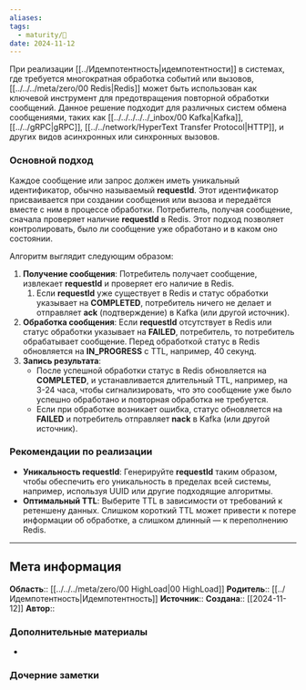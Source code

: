 ```yaml
---
aliases: 
tags:
  - maturity/🌱
date: 2024-11-12
---
```

При реализации [[../Идемпотентность|идемпотентности]] в системах, где требуется многократная обработка событий или вызовов, [[../../../meta/zero/00 Redis|Redis]] может быть использован как ключевой инструмент для предотвращения повторной обработки сообщений. Данное решение подходит для различных систем обмена сообщениями, таких как [[../../../../../_inbox/00 Kafka|Kafka]], [[../../gRPC|gRPC]], [[../../network/HyperText Transfer Protocol|HTTP]], и других видов асинхронных или синхронных вызовов.
### Основной подход
Каждое сообщение или запрос должен иметь уникальный идентификатор, обычно называемый **requestId**. Этот идентификатор присваивается при создании сообщения или вызова и передаётся вместе с ним в процессе обработки. Потребитель, получая сообщение, сначала проверяет наличие **requestId** в Redis. Этот подход позволяет контролировать, было ли сообщение уже обработано и в каком оно состоянии.

Алгоритм выглядит следующим образом:
1. **Получение сообщения**: Потребитель получает сообщение, извлекает **requestId** и проверяет его наличие в Redis.
	1. Если **requestId** уже существует в Redis и статус обработки указывает на **COMPLETED**, потребитель ничего не делает и отправляет **ack** (подтверждение) в Kafka (или другой источник).
2. **Обработка сообщения**: Если **requestId** отсутствует в Redis или статус обработки указывает на **FAILED**, потребитель, то потребитель обрабатывает сообщение. Перед обработкой статус в Redis обновляется на **IN_PROGRESS** с TTL, например, 40 секунд.
3. **Запись результата**:
    - После успешной обработки статус в Redis обновляется на **COMPLETED**, и устанавливается длительный TTL, например, на 3-24 часа, чтобы сигнализировать, что это сообщение уже было успешно обработано и повторная обработка не требуется.
    - Если при обработке возникает ошибка, статус обновляется на **FAILED** и потребитель отправляет **nack** в Kafka (или другой источник). 
### Рекомендации по реализации
- **Уникальность requestId**: Генерируйте **requestId** таким образом, чтобы обеспечить его уникальность в пределах всей системы, например, используя UUID или другие подходящие алгоритмы.
- **Оптимальный TTL**: Выберите TTL в зависимости от требований к ретеншену данных. Слишком короткий TTL может привести к потере информации об обработке, а слишком длинный — к переполнению Redis.
***
## Мета информация
**Область**:: [[../../../meta/zero/00 HighLoad|00 HighLoad]]
**Родитель**:: [[../Идемпотентность|Идемпотентность]]
**Источник**:: 
**Создана**:: [[2024-11-12]]
**Автор**:: 
### Дополнительные материалы
- 

### Дочерние заметки
<!-- QueryToSerialize: LIST FROM [[]] WHERE contains(Родитель, this.file.link) or contains(parents, this.file.link) -->

